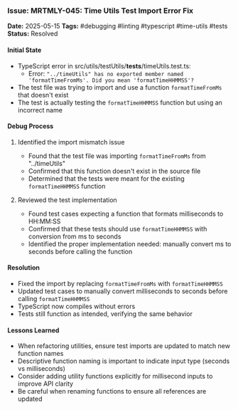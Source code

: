 ### Issue: MRTMLY-045: Time Utils Test Import Error Fix
**Date:** 2025-05-15
**Tags:** #debugging #linting #typescript #time-utils #tests
**Status:** Resolved

#### Initial State
- TypeScript error in src/utils/testUtils/__tests__/timeUtils.test.ts:
  - Error: `"../timeUtils" has no exported member named 'formatTimeFromMs'. Did you mean 'formatTimeHHMMSS'?`
- The test file was trying to import and use a function `formatTimeFromMs` that doesn't exist
- The test is actually testing the `formatTimeHHMMSS` function but using an incorrect name

#### Debug Process
1. Identified the import mismatch issue
   - Found that the test file was importing `formatTimeFromMs` from "../timeUtils"
   - Confirmed that this function doesn't exist in the source file
   - Determined that the tests were meant for the existing `formatTimeHHMMSS` function

2. Reviewed the test implementation
   - Found test cases expecting a function that formats milliseconds to HH:MM:SS
   - Confirmed that these tests should use `formatTimeHHMMSS` with conversion from ms to seconds
   - Identified the proper implementation needed: manually convert ms to seconds before calling the function

#### Resolution
- Fixed the import by replacing `formatTimeFromMs` with `formatTimeHHMMSS`
- Updated test cases to manually convert milliseconds to seconds before calling `formatTimeHHMMSS`
- TypeScript now compiles without errors
- Tests still function as intended, verifying the same behavior

#### Lessons Learned
- When refactoring utilities, ensure test imports are updated to match new function names
- Descriptive function naming is important to indicate input type (seconds vs milliseconds)
- Consider adding utility functions explicitly for millisecond inputs to improve API clarity
- Be careful when renaming functions to ensure all references are updated
